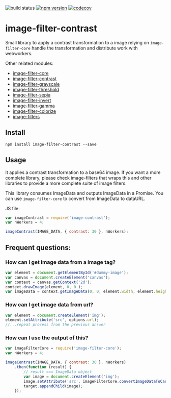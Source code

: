 ![build status](https://travis-ci.org/canastro/image-filter-contrast.svg?branch=master)
[![npm version](https://badge.fury.io/js/image-filter-contrast.svg)](https://badge.fury.io/js/image-filter-contrast)
[![codecov](https://codecov.io/gh/canastro/image-filter-contrast/branch/master/graph/badge.svg)](https://codecov.io/gh/canastro/image-filter-contrast)

# image-filter-contrast

Small library to apply a contrast transformation to a image relying on `image-filter-core` handle the transformation and distribute work with webworkers.

Other related modules:
* [image-filter-core](https://www.npmjs.com/package/image-filter-core)
* [image-filter-contrast](https://www.npmjs.com/package/image-filter-contrast)
* [image-filter-grayscale](https://www.npmjs.com/package/image-filter-grayscale)
* [image-filter-threshold](https://www.npmjs.com/package/image-filter-threshold)
* [image-filter-sepia](https://www.npmjs.com/package/image-filter-sepia)
* [image-filter-invert](https://www.npmjs.com/package/image-filter-invert)
* [image-filter-gamma](https://www.npmjs.com/package/image-filter-gamma)
* [image-filter-colorize](https://www.npmjs.com/package/image-filter-colorize)
* [image-filters](https://www.npmjs.com/package/image-filters)

## Install

```
npm install image-filter-contrast --save
```

## Usage
It applies a contrast transformation to a base64 image. If you want a more complete library, please check image-filters that wraps this and other libraries to provide a more complete suite of image filters.

This library consumes ImageData and outputs ImageData in a Promise. You can use `image-filter-core` to convert from ImageData to dataURL.

JS file:
```js
var imageContrast = require('image-contrast');
var nWorkers = 4;

imageContrast(IMAGE_DATA, { contrast: 30 }, nWorkers);
```

## Frequent questions:
### How can I get image data from a image tag?

```js
var element = document.getElementById('#dummy-image');
var canvas = document.createElement('canvas');
var context = canvas.getContext('2d');
context.drawImage(element, 0, 0 );
var imageData = context.getImageData(0, 0, element.width, element.height);
```

### How can I get image data from url?

```js
var element = document.createElement('img');
element.setAttribute('src', options.url);
//...repeat process from the previous answer
```

### How can I use the output of this?

```js
var imageFilterCore = require('image-filter-core');
var nWorkers = 4;

imageContrast(IMAGE_DATA, { contrast: 30 }, nWorkers)
    .then(function (result) {
        // result === ImageData object
        var image = document.createElement('img');
        image.setAttribute('src', imageFilterCore.convertImageDataToCanvasURL(imageData));
        target.appendChild(image);
    });
```
